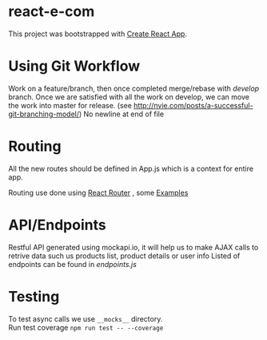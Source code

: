 # react-e-com

This project was bootstrapped with [Create React App](https://github.com/facebookincubator/create-react-app).

# Using Git Workflow

Work on a feature/branch, then once completed merge/rebase with _develop_ branch. Once we are satisfied with all the work on develop, we can move the work into master for release. (see http://nvie.com/posts/a-successful-git-branching-model/)
No newline at end of file

# Routing

All the new routes should be defined in App.js which is a context for entire app.

Routing use done using [React Router](https://reacttraining.com/react-router/)
, some [Examples](https://reacttraining.com/react-router/web/example/basic)

# API/Endpoints

Restful API generated using mockapi.io, it will help us to make AJAX calls to retrive data such us products list, product details or user info
Listed of endpoints can be found in _endpoints.js_

# Testing
To test async calls we use `__mocks__` directory.  
Run test coverage `npm run test -- --coverage`
